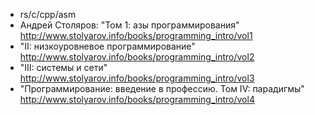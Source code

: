 * rs/c/cpp/asm
* Андрей Столяров: "Том 1: азы программирования" http://www.stolyarov.info/books/programming_intro/vol1
* "II: низкоуровневое программирование" http://www.stolyarov.info/books/programming_intro/vol2
* "III: системы и сети" http://www.stolyarov.info/books/programming_intro/vol3
* "Программирование: введение в профессию. Том IV: парадигмы" http://www.stolyarov.info/books/programming_intro/vol4
